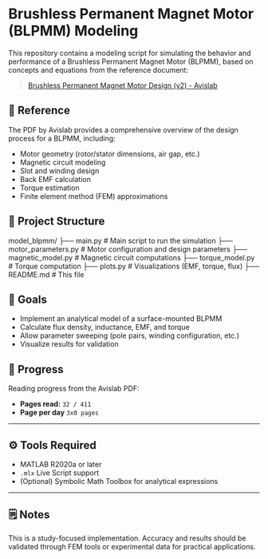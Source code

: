 # Brushless Permanent Magnet Motor (BLPMM) Modeling

This repository contains a modeling script for simulating the behavior and performance of a Brushless Permanent Magnet Motor (BLPMM), based on concepts and equations from the reference document:

> [Brushless Permanent Magnet Motor Design (v2) - Avislab](https://blog.avislab.com/uploads/2014/05/BrushlessPermanentMagnetMotorDesignVersion2.pdf)

## 📘 Reference

The PDF by Avislab provides a comprehensive overview of the design process for a BLPMM, including:

- Motor geometry (rotor/stator dimensions, air gap, etc.)
- Magnetic circuit modeling
- Slot and winding design
- Back EMF calculation
- Torque estimation
- Finite element method (FEM) approximations

## 📂 Project Structure
model_blpmm/
├── main.py # Main script to run the simulation
├── motor_parameters.py # Motor configuration and design parameters
├── magnetic_model.py # Magnetic circuit computations
├── torque_model.py # Torque computation
├── plots.py # Visualizations (EMF, torque, flux)
├── README.md # This file


## 🧠 Goals

- Implement an analytical model of a surface-mounted BLPMM
- Calculate flux density, inductance, EMF, and torque
- Allow parameter sweeping (pole pairs, winding configuration, etc.)
- Visualize results for validation



## 📖 Progress

Reading progress from the Avislab PDF:

- **Pages read:** `32 / 411`
- **Page per day** `3x0 pages`

---

## ⚙️ Tools Required

- MATLAB R2020a or later
- `.mlx` Live Script support
- (Optional) Symbolic Math Toolbox for analytical expressions

---

## 🗒️ Notes

This is a study-focused implementation. Accuracy and results should be validated through FEM tools or experimental data for practical applications.